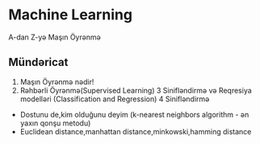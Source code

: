 # Machine Learning 
A-dan Z-yə Maşın Öyrənmə

## Mündəricat

1. Maşın Öyrənmə nədir!
2. Rəhbərli Öyrənmə(Supervised Learning)
3 Sinifləndirmə və Reqresiya modelləri (Classification and Regression)
4 Sinifləndirmə
- Dostunu de,kim olduğunu deyim (k-nearest neighbors algorithm - ən yaxın qonşu metodu)
- Euclidean distance,manhattan distance,minkowski,hamming distance

